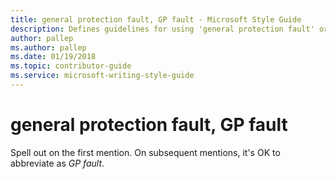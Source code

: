 ```yaml
---
title: general protection fault, GP fault - Microsoft Style Guide
description: Defines guidelines for using 'general protection fault' or 'GP fault' in Microsoft documents. Spell out on the first mention.
author: pallep
ms.author: pallep
ms.date: 01/19/2018
ms.topic: contributor-guide
ms.service: microsoft-writing-style-guide
---
```


# general protection fault, GP fault

Spell out on the first mention. On subsequent mentions, it's OK to abbreviate as *GP fault*.
